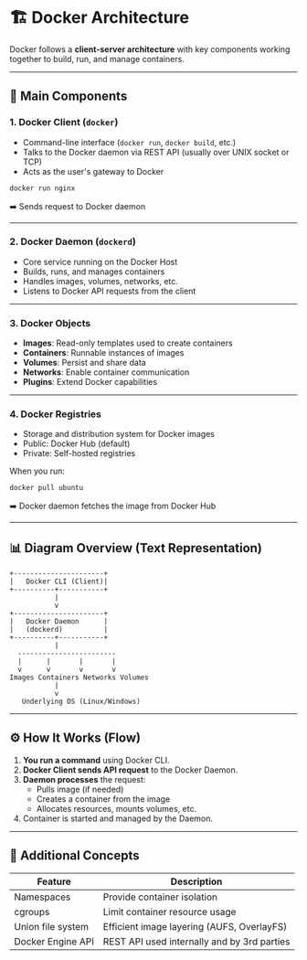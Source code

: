 
# 🏗️ Docker Architecture

Docker follows a **client-server architecture** with key components working together to build, run, and manage containers.

---

## 🔧 Main Components

### 1. **Docker Client (`docker`)**
- Command-line interface (`docker run`, `docker build`, etc.)
- Talks to the Docker daemon via REST API (usually over UNIX socket or TCP)
- Acts as the user's gateway to Docker

```bash
docker run nginx
```

➡️ Sends request to Docker daemon

---

### 2. **Docker Daemon (`dockerd`)**
- Core service running on the Docker Host
- Builds, runs, and manages containers
- Handles images, volumes, networks, etc.
- Listens to Docker API requests from the client

---

### 3. **Docker Objects**
- **Images**: Read-only templates used to create containers
- **Containers**: Runnable instances of images
- **Volumes**: Persist and share data
- **Networks**: Enable container communication
- **Plugins**: Extend Docker capabilities

---

### 4. **Docker Registries**
- Storage and distribution system for Docker images
- Public: Docker Hub (default)
- Private: Self-hosted registries

When you run:

```bash
docker pull ubuntu
```

➡️ Docker daemon fetches the image from Docker Hub

---

## 📊 Diagram Overview (Text Representation)

```
+----------------------+
|   Docker CLI (Client)|
+----------+-----------+
           |
           v
+----------------------+
|   Docker Daemon      |
|   (dockerd)          |
+----------+-----------+
           |
  ------------------------
  |      |       |       |
  v      v       v       v
Images Containers Networks Volumes
           |
           v
   Underlying OS (Linux/Windows)
```

---

## ⚙️ How It Works (Flow)

1. **You run a command** using Docker CLI.
2. **Docker Client sends API request** to the Docker Daemon.
3. **Daemon processes** the request:
   - Pulls image (if needed)
   - Creates a container from the image
   - Allocates resources, mounts volumes, etc.
4. Container is started and managed by the Daemon.

---

## 🔐 Additional Concepts

| Feature            | Description                                     |
|--------------------|-------------------------------------------------|
| Namespaces         | Provide container isolation                    |
| cgroups            | Limit container resource usage                 |
| Union file system  | Efficient image layering (AUFS, OverlayFS)     |
| Docker Engine API  | REST API used internally and by 3rd parties     |
